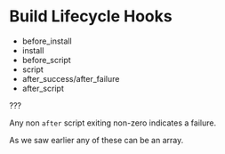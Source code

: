 
# Build Lifecycle Hooks

* before_install
* install
* before_script
* script
* after_success/after_failure
* after_script

???

Any non `after` script exiting non-zero indicates
a failure.

As we saw earlier any of these can be an array.
